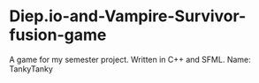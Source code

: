 # Diep.io-and-Vampire-Survivor-fusion-game
A game for my semester project. Written in C++ and SFML. Name: TankyTanky
